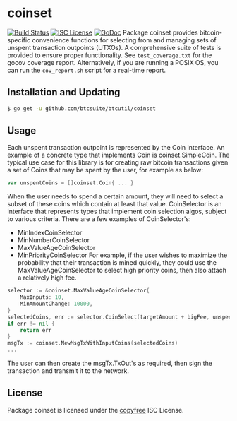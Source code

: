 coinset
=======
[![Build Status](http://img.shields.io/travis/btcsuite/btcutil.svg)](https://travis-ci.org/btcsuite/btcutil)
[![ISC License](http://img.shields.io/badge/license-ISC-blue.svg)](http://copyfree.org)
[![GoDoc](http://img.shields.io/badge/godoc-reference-blue.svg)](http://godoc.org/github.com/btcsuite/btcutil/coinset)
Package coinset provides bitcoin-specific convenience functions for selecting
from and managing sets of unspent transaction outpoints (UTXOs).
A comprehensive suite of tests is provided to ensure proper functionality.  See
`test_coverage.txt` for the gocov coverage report.  Alternatively, if you are
running a POSIX OS, you can run the `cov_report.sh` script for a real-time
report.
## Installation and Updating
```bash
$ go get -u github.com/btcsuite/btcutil/coinset
```
## Usage
Each unspent transaction outpoint is represented by the Coin interface.  An
example of a concrete type that implements Coin is coinset.SimpleCoin.
The typical use case for this library is for creating raw bitcoin transactions
given a set of Coins that may be spent by the user, for example as below:
```Go
var unspentCoins = []coinset.Coin{ ... }
```
When the user needs to spend a certain amount, they will need to select a
subset of these coins which contain at least that value.  CoinSelector is
an interface that represents types that implement coin selection algos,
subject to various criteria.  There are a few examples of CoinSelector's:
- MinIndexCoinSelector
- MinNumberCoinSelector
- MaxValueAgeCoinSelector
- MinPriorityCoinSelector
For example, if the user wishes to maximize the probability that their
transaction is mined quickly, they could use the MaxValueAgeCoinSelector to
select high priority coins, then also attach a relatively high fee.
```Go
selector := &coinset.MaxValueAgeCoinSelector{
    MaxInputs: 10,
    MinAmountChange: 10000,
}
selectedCoins, err := selector.CoinSelect(targetAmount + bigFee, unspentCoins)
if err != nil {
	return err
}
msgTx := coinset.NewMsgTxWithInputCoins(selectedCoins)
...
```
The user can then create the msgTx.TxOut's as required, then sign the
transaction and transmit it to the network.
## License
Package coinset is licensed under the [copyfree](http://copyfree.org) ISC
License.

